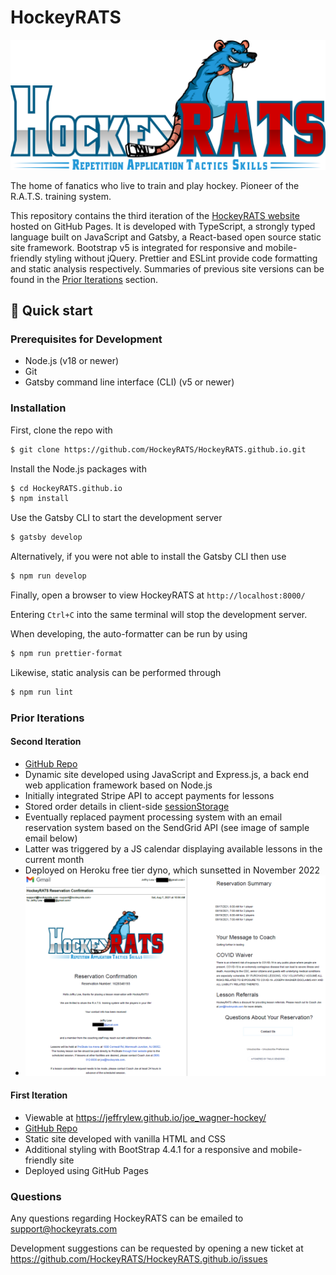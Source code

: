 # HockeyRATS

![HockeyRATS Logo](/src/images/hockeyrats-logo-cropped.svg)

The home of fanatics who live to train and play hockey. Pioneer of the R.A.T.S.
training system.

This repository contains the third iteration of the
[HockeyRATS website](https://www.hockeyrats.com) hosted on GitHub Pages. It is
developed with TypeScript, a strongly typed language built on JavaScript and
Gatsby, a React-based open source static site framework. Bootstrap v5 is
integrated for responsive and mobile-friendly styling without jQuery.
Prettier and ESLint provide code formatting and static analysis respectively.
Summaries of previous site versions can be found in the
[Prior Iterations](#prior-iterations) section.

## 🚀 Quick start

### Prerequisites for Development

- Node.js (v18 or newer)
- Git
- Gatsby command line interface (CLI) (v5 or newer)

### Installation

First, clone the repo with

```bash
$ git clone https://github.com/HockeyRATS/HockeyRATS.github.io.git
```

Install the Node.js packages with

```bash
$ cd HockeyRATS.github.io
$ npm install
```

Use the Gatsby CLI to start the development server

```bash
$ gatsby develop
```

Alternatively, if you were not able to install the Gatsby CLI then use

```bash
$ npm run develop
```

Finally, open a browser to view HockeyRATS at `http://localhost:8000/`

Entering `Ctrl+C` into the same terminal will stop the development server.

When developing, the auto-formatter can be run by using

```bash
$ npm run prettier-format
```

Likewise, static analysis can be performed through

```bash
$ npm run lint
```

### Prior Iterations

#### Second Iteration

- [GitHub Repo](https://github.com/jeffrylew/hockeyrats)
- Dynamic site developed using JavaScript and Express.js, a back end web
  application framework based on Node.js
- Initially integrated Stripe API to accept payments for lessons
- Stored order details in client-side
  [sessionStorage](https://developer.mozilla.org/en-US/docs/Web/API/Window/sessionStorage)
- Eventually replaced payment processing system with an email reservation system
  based on the SendGrid API (see image of sample email below)
- Latter was triggered by a JS calendar displaying available lessons in the
  current month
- Deployed on Heroku free tier dyno, which sunsetted in November 2022
- ![Sample Reservation Confirmation Email](/src/images/HockeyRATS_Reservation_Confirmation.png)

#### First Iteration

- Viewable at https://jeffrylew.github.io/joe_wagner-hockey/
- [GitHub Repo](https://github.com/jeffrylew/joe_wagner-hockey)
- Static site developed with vanilla HTML and CSS
- Additional styling with BootStrap 4.4.1 for a responsive and mobile-friendly
  site
- Deployed using GitHub Pages

### Questions

Any questions regarding HockeyRATS can be emailed to support@hockeyrats.com

Development suggestions can be requested by opening a new ticket at
https://github.com/HockeyRATS/HockeyRATS.github.io/issues
